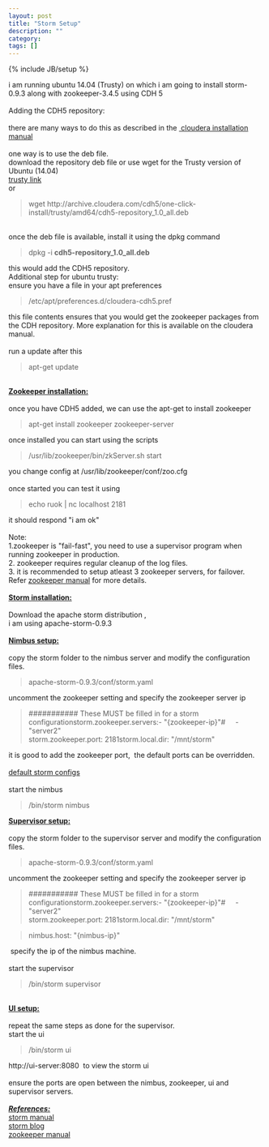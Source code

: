 ```yaml
---
layout: post
title: "Storm Setup"
description: ""
category: 
tags: []
---
```

{% include JB/setup %}

<div dir="ltr" style="text-align: left;" trbidi="on">
i am running ubuntu 14.04 (Trusty) on which i am going to install storm-0.9.3 along with zookeeper-3.4.5 using CDH 5<br />
<br />
Adding the CDH5 repository:<br />
<br />
there are many ways to do this as described in the&nbsp;<a href="http://www.cloudera.com/content/cloudera/en/documentation/core/latest/topics/cdh_ig_cdh5_install.html" target="_blank">&nbsp;cloudera installation manual</a><br />
<br />
one way is to use the deb file.<br />
download the repository deb file or use wget for the Trusty version of Ubuntu (14.04)<br />
<a href="http://archive.cloudera.com/cdh5/one-click-install/trusty/amd64/cdh5-repository_1.0_all.deb" target="_blank">trusty link</a><br />
or<br />
<blockquote class="tr_bq">
wget&nbsp;http://archive.cloudera.com/cdh5/one-click-install/trusty/amd64/cdh5-repository_1.0_all.deb</blockquote>
<br />
once the deb file is available, install it using the dpkg command<br />
<blockquote class="tr_bq">
dpkg -i&nbsp;<b>cdh5-repository_1.0_all.deb</b></blockquote>
this would add the CDH5 repository.<br />
Additional step for ubuntu trusty:<br />
ensure you have a file in your apt preferences<br />
<blockquote class="tr_bq">
<div class="p1">
<span class="s1">/etc/apt/preferences.d/cloudera-cdh5.pref&nbsp;</span></div>
</blockquote>
this file contents ensures that you would get the zookeeper packages from the CDH repository. More explanation for this is available on the cloudera manual.<br />
<br />
run a update after this<br />
<blockquote class="tr_bq">
apt-get update</blockquote>
<br />
<b><u>Zookeeper installation:</u></b><br />
<br />
once you have CDH5 added, we can use the apt-get to install zookeeper<br />
<blockquote class="tr_bq">
apt-get install zookeeper zookeeper-server</blockquote>
once installed you can start using the scripts<br />
<blockquote class="tr_bq">
/usr/lib/zookeeper/bin/zkServer.sh start</blockquote>
you change config at /usr/lib/zookeeper/conf/zoo.cfg<br />
<br />
once started you can test it using<br />
<blockquote class="tr_bq">
echo ruok | nc localhost 2181</blockquote>
it should respond "i am ok"<br />
<br />
Note:<br />
1.zookeeper is "fail-fast", you need to use a supervisor program when running zookeeper in production.<br />
2. zookeeper requires regular cleanup of the log files.<br />
3. it is recommended to setup atleast 3 zookeeper servers, for failover.<br />
Refer&nbsp;<a href="http://zookeeper.apache.org/doc/r3.3.3/zookeeperAdmin.html#sc_maintenance" target="_blank">zookeeper manual</a>&nbsp;for more details.<br />
<br />
<u><b>Storm installation:</b></u><br />
<br />
Download the apache storm distribution ,<br />
i am using apache-storm-0.9.3<br />
<br />
<u><b>Nimbus setup:</b></u><br />
<br />
copy the storm folder to the nimbus server and modify the configuration files.<br />
<blockquote class="tr_bq">
<div class="p1">
<span class="s1">apache-storm-0.9.3/conf/storm.yaml</span></div>
</blockquote>
uncomment the zookeeper setting and specify the zookeeper server ip<br />
<blockquote class="tr_bq">
<span class="s1">########### These MUST be filled in for a storm configuration</span><span class="s1">storm.zookeeper.servers:</span><span class="s1">- "{zookeeper-ip}"</span><span class="s1"># &nbsp; &nbsp; - "server2"</span><br />
<span class="s1">storm.zookeeper.port: 2181</span>storm.local.dir: "/mnt/storm"&nbsp;</blockquote>
it is good to add the zookeeper port, &nbsp;the default ports can be overridden.<br />
<br />
<a href="https://github.com/apache/storm/blob/master/conf/defaults.yaml" target="_blank">default storm configs</a><br />
<br />
start the nimbus<br />
<blockquote class="tr_bq">
/bin/storm nimbus</blockquote>
<u><b>Supervisor setup:</b></u><br />
<br />
copy the storm folder to the supervisor server and modify the configuration files.<br />
<div class="p2">
<span class="s1"></span></div>
<blockquote class="tr_bq">
apache-storm-0.9.3/conf/storm.yaml&nbsp;</blockquote>
uncomment the zookeeper setting and specify the zookeeper server ip<br />
<blockquote class="tr_bq">
<span class="s1">########### These MUST be filled in for a storm configuration</span><span class="s1">storm.zookeeper.servers:</span><span class="s1">- "{zookeeper-ip}"</span><span class="s1">#&nbsp;&nbsp; &nbsp;&nbsp;- "server2"</span><br />
<span class="s1">storm.zookeeper.port: 2181</span>storm.local.dir: "/mnt/storm"&nbsp;</blockquote>
<blockquote class="tr_bq">
nimbus.host: "{nimbus-ip}"&nbsp;</blockquote>
&nbsp;specify the ip of the nimbus machine.<br />
<br />
start the supervisor<br />
<blockquote class="tr_bq">
/bin/storm supervisor</blockquote>
<br />
<b><u>UI setup:</u></b><br />
<br />
repeat the same steps as done for the supervisor.<br />
start the ui<br />
<blockquote class="tr_bq">
/bin/storm ui</blockquote>
http://ui-server:8080 &nbsp;to view the storm ui<br />
<br />
ensure the ports are open between the nimbus, zookeeper, ui and supervisor servers.<br />
<br />
<b><i><u>References:</u></i></b><br />
<a href="https://storm.apache.org/documentation/Setting-up-a-Storm-cluster.html" target="_blank">storm manual</a><br />
<a href="http://www.michael-noll.com/tutorials/running-multi-node-storm-cluster/" target="_blank">storm blog</a><br />
<a href="http://zookeeper.apache.org/doc/r3.3.3/zookeeperAdmin.html" target="_blank">zookeeper manual</a><br />
<div>
<br /></div>
</div>

